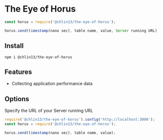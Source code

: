 # The Eye of Horus



```js
const horus = require('@chlin13/the-eye-of-horus');

horus.send(timestamp(nano sec), table name, value, Server running URL);
```

## Install
```
npm i @chlin13/the-eye-of-horus
```

## Features
*  Collecting application performance data

## Options
Specify the URL of your Server running URL
```js
require('@chlin13/the-eye-of-horus').config('http://localhost:3000');
const horus = require('@chlin13/the-eye-of-horus');

horus.send(timestamp(nano sec), table name, value);
```
